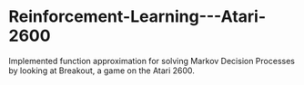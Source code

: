 # Reinforcement-Learning---Atari-2600
Implemented function approximation for solving Markov Decision Processes by looking at Breakout, a game on the Atari 2600.
